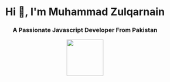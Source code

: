 <h1 align="center">Hi 👋, I'm Muhammad Zulqarnain</h1>
<h3 align="center">A Passionate Javascript Developer From Pakistan</h3>
<div id="header" align="center">
  <img src="https://media.giphy.com/media/qgQUggAC3Pfv687qPC/giphy.gif" width="100"/>
</div>
